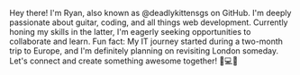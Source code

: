 Hey there! I'm Ryan, also known as @deadlykittensgs on GitHub. I'm deeply passionate about guitar, coding, and all things web development. Currently honing my skills in the latter, I'm eagerly seeking opportunities to collaborate and learn. Fun fact: My IT journey started during a two-month trip to Europe, and I'm definitely planning on revisiting London someday. Let's connect and create something awesome together! 🎸💻✨

<!---
deadlykittensgs/deadlykittensgs is a ✨ special ✨ repository because its `README.md` (this file) appears on your GitHub profile.
You can click the Preview link to take a look at your changes.
--->
